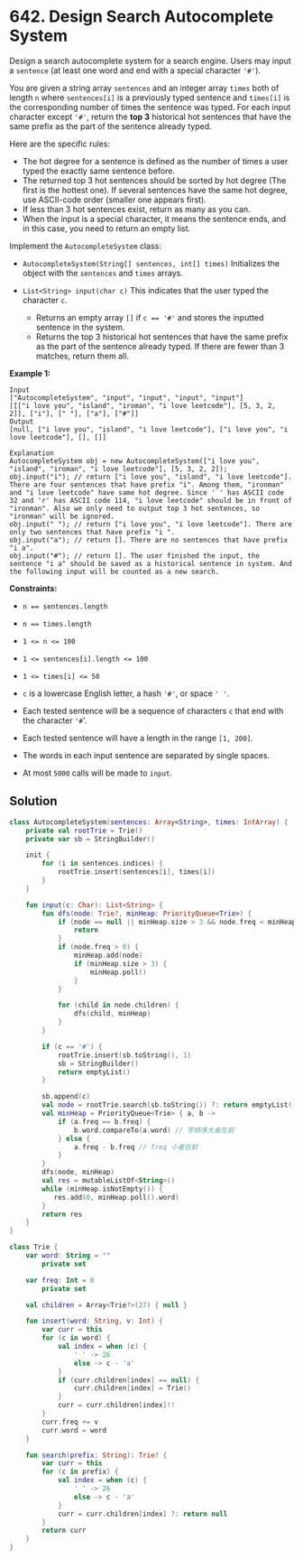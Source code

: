# 642. Design Search Autocomplete System

Design a search autocomplete system for a search engine. Users may input a `sentence` (at least one word and end with a special character `'#'`).

You are given a string array `sentences` and an integer array `times` both of length `n` where `sentences[i]` is a previously typed sentence and `times[i]` is the corresponding number of times the sentence was typed. For each input character except `'#'`, return the **top 3** historical hot sentences that have the same prefix as the part of the sentence already typed.

Here are the specific rules:

- The hot degree for a sentence is defined as the number of times a user typed the exactly same sentence before.
- The returned top 3 hot sentences should be sorted by hot degree (The first is the hottest one). If several sentences have the same hot degree, use ASCII-code order (smaller one appears first).
- If less than 3 hot sentences exist, return as many as you can.
- When the input is a special character, it means the sentence ends, and in this case, you need to return an empty list.

Implement the `AutocompleteSystem` class:

- `AutocompleteSystem(String[] sentences, int[] times)` Initializes the object with the `sentences` and `times` arrays.

- `List<String> input(char c)` This indicates that the user typed the character `c`.
  - Returns an empty array `[]` if `c == '#'` and stores the inputted sentence in the system.
  - Returns the top 3 historical hot sentences that have the same prefix as the part of the sentence already typed. If there are fewer than 3 matches, return them all.
 

**Example 1:**
```
Input
["AutocompleteSystem", "input", "input", "input", "input"]
[[["i love you", "island", "iroman", "i love leetcode"], [5, 3, 2, 2]], ["i"], [" "], ["a"], ["#"]]
Output
[null, ["i love you", "island", "i love leetcode"], ["i love you", "i love leetcode"], [], []]

Explanation
AutocompleteSystem obj = new AutocompleteSystem(["i love you", "island", "iroman", "i love leetcode"], [5, 3, 2, 2]);
obj.input("i"); // return ["i love you", "island", "i love leetcode"]. There are four sentences that have prefix "i". Among them, "ironman" and "i love leetcode" have same hot degree. Since ' ' has ASCII code 32 and 'r' has ASCII code 114, "i love leetcode" should be in front of "ironman". Also we only need to output top 3 hot sentences, so "ironman" will be ignored.
obj.input(" "); // return ["i love you", "i love leetcode"]. There are only two sentences that have prefix "i ".
obj.input("a"); // return []. There are no sentences that have prefix "i a".
obj.input("#"); // return []. The user finished the input, the sentence "i a" should be saved as a historical sentence in system. And the following input will be counted as a new search.
```
 

**Constraints:**

- `n == sentences.length`
  
- `n == times.length`
- `1 <= n <= 100`
- `1 <= sentences[i].length <= 100`
- `1 <= times[i] <= 50`
- `c` is a lowercase English letter, a hash `'#'`, or space `' '`.
- Each tested sentence will be a sequence of characters `c` that end with the character `'#`'.
- Each tested sentence will have a length in the range `[1, 200]`.
- The words in each input sentence are separated by single spaces.
- At most `5000` calls will be made to `input`.

## Solution
```kotlin
class AutocompleteSystem(sentences: Array<String>, times: IntArray) {
    private val rootTrie = Trie()
    private var sb = StringBuilder()

    init {
        for (i in sentences.indices) {
            rootTrie.insert(sentences[i], times[i])
        }
    }

    fun input(c: Char): List<String> {
        fun dfs(node: Trie?, minHeap: PriorityQueue<Trie>) {
            if (node == null || minHeap.size > 3 && node.freq < minHeap.peek().freq) {
                return
            }
            if (node.freq > 0) {
                minHeap.add(node)
                if (minHeap.size > 3) {
                    minHeap.poll()
                }
            }

            for (child in node.children) {
                dfs(child, minHeap)
            }
        }

        if (c == '#') {
            rootTrie.insert(sb.toString(), 1)
            sb = StringBuilder()
            return emptyList()
        }

        sb.append(c)
        val node = rootTrie.search(sb.toString()) ?: return emptyList()
        val minHeap = PriorityQueue<Trie> { a, b ->
            if (a.freq == b.freq) {
                b.word.compareTo(a.word) // 字排序大者在前
            } else {
                a.freq - b.freq // freq 小者在前
            }
        }
        dfs(node, minHeap)
        val res = mutableListOf<String>()
        while (minHeap.isNotEmpty()) {
           res.add(0, minHeap.poll().word)
        }
        return res
    }
}

class Trie {
    var word: String = ""
        private set

    var freq: Int = 0
        private set

    val children = Array<Trie?>(27) { null }

    fun insert(word: String, v: Int) {
        var curr = this
        for (c in word) {
            val index = when (c) {
                ' ' -> 26
                else -> c - 'a'
            }
            if (curr.children[index] == null) {
                curr.children[index] = Trie()
            }
            curr = curr.children[index]!!
        }
        curr.freq += v
        curr.word = word
    }

    fun search(prefix: String): Trie? {
        var curr = this
        for (c in prefix) {
            val index = when (c) {
                ' ' -> 26
                else -> c - 'a'
            }
            curr = curr.children[index] ?: return null
        }
        return curr
    }
}
```